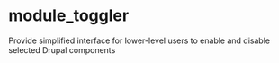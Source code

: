 # module_toggler
Provide simplified interface for lower-level users to enable and disable selected Drupal components
